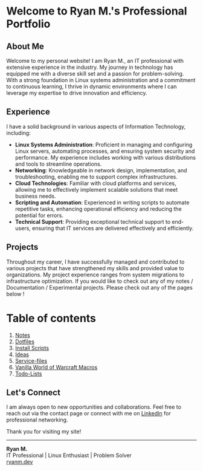 
# Welcome to Ryan M.'s Professional Portfolio

## About Me
Welcome to my personal website! I am Ryan M., an IT professional with extensive experience in the industry. My journey in technology has equipped me with a diverse skill set and a passion for problem-solving. With a strong foundation in Linux systems administration and a commitment to continuous learning, I thrive in dynamic environments where I can leverage my expertise to drive innovation and efficiency.

## Experience
I have a solid background in various aspects of Information Technology, including:

- **Linux Systems Administration**: Proficient in managing and configuring Linux servers, automating processes, and ensuring system security and performance. My experience includes working with various distributions and tools to streamline operations.
- **Networking**: Knowledgeable in network design, implementation, and troubleshooting, enabling me to support complex infrastructures.
- **Cloud Technologies**: Familiar with cloud platforms and services, allowing me to effectively implement scalable solutions that meet business needs.
- **Scripting and Automation**: Experienced in writing scripts to automate repetitive tasks, enhancing operational efficiency and reducing the potential for errors.
- **Technical Support**: Providing exceptional technical support to end-users, ensuring that IT services are delivered effectively and efficiently.

## Projects
Throughout my career, I have successfully managed and contributed to various projects that have strengthened my skills and provided value to organizations. My project experience ranges from system migrations to infrastructure optimization. If you would like to check out any of my notes / Documentation / Experimental projects. Please check out any of the pages below ! 

# Table of contents 

1. [Notes](notes.md)
2. [Dotfiles](dotfiles.md)
3. [Install Scripts](install_scripts.md)
4. [Ideas](ideas.md)
5. [Service-files](service-files.md)
6. [Vanilla World of Warcraft Macros](macros.md)
7. [Todo-Lists](todo-lists.md)



## Let's Connect
I am always open to new opportunities and collaborations. Feel free to reach out via the contact page or connect with me on [LinkedIn](www.linkedin.com/in/ryan-mcvicker-3a39ab189)  for professional networking.

Thank you for visiting my site!

---
**Ryan M.**  
IT Professional | Linux Enthusiast | Problem Solver  
[ryanm.dev](https://ryanm.dev)  

